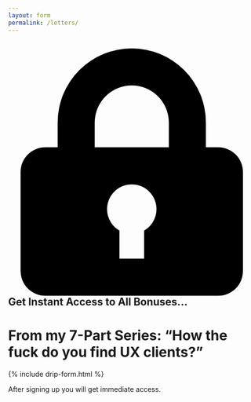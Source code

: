 ```yaml
---
layout: form
permalink: /letters/
---
```


<div class="text-2xl text-grey-darkest leading-normal max-w-md mx-auto mt-8 pt-8" style="margin-bottom: 50px !important;">

<div class="popup max-w-sm mx-auto mb-8 shadow-lg py-2 pb-4 px-6 rounded-lg bg-white">
<h2 class="text-grey-dark text-xl font-medium my-1">
<svg class="fill-current text-grey w-3 h-3 mr-2" xmlns="http://www.w3.org/2000/svg" viewBox="0 0 20 20">
<path d="M4 8V6a6 6 0 1 1 12 0v2h1a2 2 0 0 1 2 2v8a2 2 0 0 1-2 2H3a2 2 0 0 1-2-2v-8c0-1.1.9-2 2-2h1zm5 6.73V17h2v-2.27a2 2 0 1 0-2 0zM7 6v2h6V6a3 3 0 0 0-6 0z" />
</svg> Get Instant Access to All Bonuses...</h2>
<h1 class="leading-tight font-medium text-3xl mb-3">From my 7-Part Series: &ldquo;How the fuck do you find UX clients?&rdquo;</h1>
	
{% include drip-form.html %}


<p class="mt-2 text-lg text-grey-darker text-center">After signing up you will get immediate access.</p>

</div>

</div>